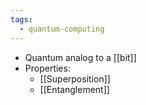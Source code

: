 ```yaml
---
tags:
  - quantum-computing
---
```

- Quantum analog to a [[bit]]
- Properties:
	- [[Superposition]]
	- [[Entanglement]]
